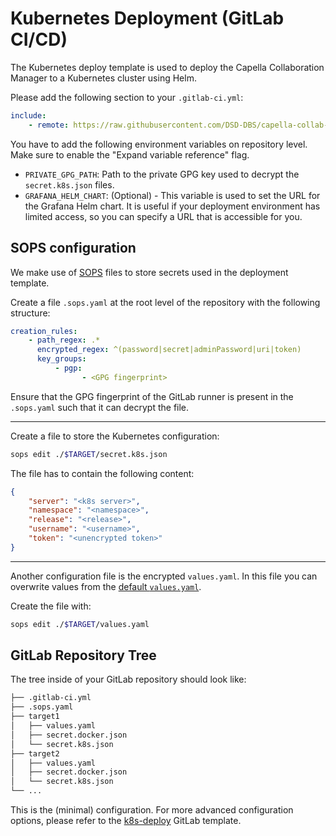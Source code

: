 <!--
 ~ SPDX-FileCopyrightText: Copyright DB InfraGO AG and contributors
 ~ SPDX-License-Identifier: Apache-2.0
 -->

# Kubernetes Deployment (GitLab CI/CD)

The Kubernetes deploy template is used to deploy the Capella Collaboration
Manager to a Kubernetes cluster using Helm.

Please add the following section to your `.gitlab-ci.yml`:

```yaml
include:
    - remote: https://raw.githubusercontent.com/DSD-DBS/capella-collab-manager/${CAPELLA_COLLABORATION_MANAGER_REVISION}/ci-templates/gitlab/k8s-deploy.yml
```

You have to add the following environment variables on repository level. Make
sure to enable the "Expand variable reference" flag.

- `PRIVATE_GPG_PATH`: Path to the private GPG key used to decrypt the
  `secret.k8s.json` files.
- `GRAFANA_HELM_CHART`: (Optional) - This variable is used to set the URL for
  the Grafana Helm chart. It is useful if your deployment environment has
  limited access, so you can specify a URL that is accessible for you.

## SOPS configuration

We make use of [SOPS](https://github.com/getsops/sops) files to store secrets
used in the deployment template.

Create a file `.sops.yaml` at the root level of the repository with the
following structure:

```yaml
creation_rules:
    - path_regex: .*
      encrypted_regex: ^(password|secret|adminPassword|uri|token)
      key_groups:
          - pgp:
                - <GPG fingerprint>
```

Ensure that the GPG fingerprint of the GitLab runner is present in the
`.sops.yaml` such that it can decrypt the file.

---

Create a file to store the Kubernetes configuration:

```zsh
sops edit ./$TARGET/secret.k8s.json
```

The file has to contain the following content:

```json
{
    "server": "<k8s server>",
    "namespace": "<namespace>",
    "release": "<release>",
    "username": "<username>",
    "token": "<unencrypted token>"
}
```

---

Another configuration file is the encrypted `values.yaml`. In this file you can
overwrite values from the
[default `values.yaml`](https://github.com/DSD-DBS/capella-collab-manager/blob/main/helm/values.yaml).

Create the file with:

```zsh
sops edit ./$TARGET/values.yaml
```

## GitLab Repository Tree

The tree inside of your GitLab repository should look like:

```zsh
├── .gitlab-ci.yml
├── .sops.yaml
├── target1
│   ├── values.yaml
│   ├── secret.docker.json
│   └── secret.k8s.json
├── target2
│   ├── values.yaml
│   ├── secret.docker.json
│   └── secret.k8s.json
└── ...
```

This is the (minimal) configuration. For more advanced configuration options,
please refer to the
[k8s-deploy](https://github.com/DSD-DBS/capella-collab-manager/blob/main/ci-templates/gitlab/k8s-deploy.yml)
GitLab template.
